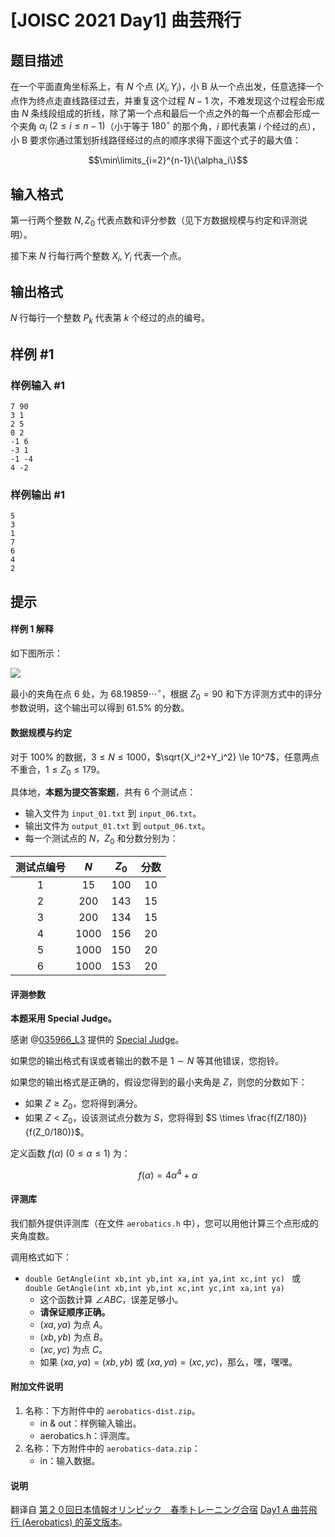 # [JOISC 2021 Day1] 曲芸飛行

## 题目描述

在一个平面直角坐标系上，有 $N$ 个点 $(X_i,Y_i)$，小 B 从一个点出发，任意选择一个点作为终点走直线路径过去，并重复这个过程 $N-1$ 次，不难发现这个过程会形成由 $N$ 条线段组成的折线，除了第一个点和最后一个点之外的每一个点都会形成一个夹角 $\alpha_i\ (2 \le i \le n-1)$（小于等于 $180^\circ$ 的那个角，$i$ 即代表第 $i$ 个经过的点），小 B 要求你通过策划折线路径经过的点的顺序求得下面这个式子的最大值：

$$\min\limits_{i=2}^{n-1}\{\alpha_i\}$$

## 输入格式

第一行两个整数 $N,Z_0$ 代表点数和评分参数（见下方数据规模与约定和评测说明）。

接下来 $N$ 行每行两个整数 $X_i,Y_i$ 代表一个点。

## 输出格式

$N$ 行每行一个整数 $P_k$ 代表第 $k$ 个经过的点的编号。

## 样例 #1

### 样例输入 #1
```
7 90
3 1
2 5
0 2
-1 6
-3 1
-1 -4
4 -2
```

### 样例输出 #1

```
5
3
1
7
6
4
2
```

## 提示

#### 样例 1 解释

如下图所示：

![](https://cdn.luogu.com.cn/upload/image_hosting/tcfv266a.png)

最小的夹角在点 $6$ 处，为 $68.19859\cdots^\circ$，根据 $Z_0=90$ 和下方评测方式中的评分参数说明，这个输出可以得到 $61.5\%$ 的分数。

#### 数据规模与约定

对于 $100\%$ 的数据，$3 \le N \le 1000$，$\sqrt{X_i^2+Y_i^2} \le 10^7$，任意两点不重合，$1 \le Z_0 \le 179$。

具体地，**本题为提交答案题**，共有 $6$ 个测试点：

- 输入文件为 `input_01.txt` 到 `input_06.txt`。
- 输出文件为 `output_01.txt` 到 `output_06.txt`。
- 每一个测试点的 $N$，$Z_0$ 和分数分别为：

|测试点编号|$N$|$Z_0$|分数|
|:-:|:-:|:-:|:-:|
|$1$|$15$|$100$|$10$|
|$2$|$200$|$143$|$15$|
|$3$|$200$|$134$|$15$|
|$4$|$1000$|$156$|$20$|
|$5$|$1000$|$150$|$20$|
|$6$|$1000$|$153$|$20$|

#### 评测参数

**本题采用 Special Judge。**

感谢 @[035966_L3](https://www.luogu.com.cn/user/365654) 提供的 [Special Judge](https://www.luogu.com.cn/blog/12322655-4/p7558spj)。

如果您的输出格式有误或者输出的数不是 $1 \sim N$ 等其他错误，您抱铃。

如果您的输出格式是正确的，假设您得到的最小夹角是 $Z$，则您的分数如下：

- 如果 $Z \ge Z_0$，您将得到满分。
- 如果 $Z < Z_0$，设该测试点分数为 $S$，您将得到 $S \times \frac{f(Z/180)}{f(Z_0/180)}$。

定义函数 $f(\alpha)\ (0 \le \alpha \le 1)$ 为：

$$f(\alpha)=4\alpha^4+\alpha$$

#### 评测库

我们额外提供评测库（在文件 `aerobatics.h` 中），您可以用他计算三个点形成的夹角度数。

调用格式如下：

- `double GetAngle(int xb,int yb,int xa,int ya,int xc,int yc) ` 或 `double GetAngle(int xb,int yb,int xc,int yc,int xa,int ya)`
	- 这个函数计算 $\angle ABC$，误差足够小。
    - **请保证顺序正确。**
    - $(xa,ya)$ 为点 $A$。
    - $(xb,yb)$ 为点 $B$。
    - $(xc,yc)$ 为点 $C$。
    - 如果 $(xa,ya)=(xb,yb)$ 或 $(xa,ya)=(xc,yc)$，那么，嘿，嘿嘿。

#### 附加文件说明

1. 名称：下方附件中的 `aerobatics-dist.zip`。
	- in & out：样例输入输出。
	- aerobatics.h：评测库。
2. 名称：下方附件中的 `aerobatics-data.zip`：
	- in：输入数据。
    
#### 说明

翻译自 [第２０回日本情報オリンピック　春季トレーニング合宿](https://www.ioi-jp.org/camp/2021/2021-sp-tasks/index.html) [Day1 A 曲芸飛行 (Aerobatics) 的英文版本](https://www.ioi-jp.org/camp/2021/2021-sp-tasks/day1/aerobatics-en.pdf)。
